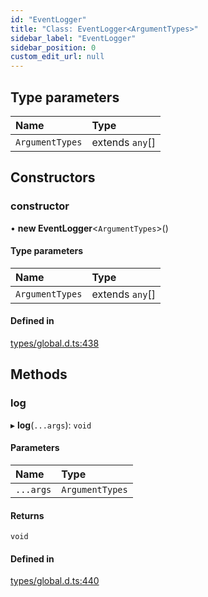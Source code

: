 ```yaml
---
id: "EventLogger"
title: "Class: EventLogger<ArgumentTypes>"
sidebar_label: "EventLogger"
sidebar_position: 0
custom_edit_url: null
---
```


## Type parameters

| Name | Type |
| :------ | :------ |
| `ArgumentTypes` | extends `any`[] |

## Constructors

### constructor

• **new EventLogger**<`ArgumentTypes`\>()

#### Type parameters

| Name | Type |
| :------ | :------ |
| `ArgumentTypes` | extends `any`[] |

#### Defined in

[types/global.d.ts:438](https://github.com/algorandfoundation/tealscript/blob/ca0f445c/types/global.d.ts#L438)

## Methods

### log

▸ **log**(`...args`): `void`

#### Parameters

| Name | Type |
| :------ | :------ |
| `...args` | `ArgumentTypes` |

#### Returns

`void`

#### Defined in

[types/global.d.ts:440](https://github.com/algorandfoundation/tealscript/blob/ca0f445c/types/global.d.ts#L440)
